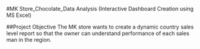 #MK Store_Chocolate_Data Analysis (Interactive Dashboard Creation using MS Excel)

##Project Objective 
The MK store wants to create a dynamic country sales level report so that the owner can understand performance of each sales man in the region.

